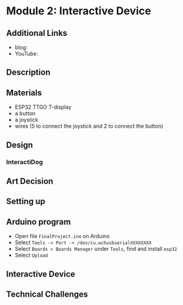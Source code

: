 # Module 2: Interactive Device
## Additional Links
- blog: 
- YouTube: 

## Description

## Materials
- ESP32 TTGO T-display 
- a button
- a joystick 
- wires (5 to connect the joystick and 2 to connect the button)


## Design 
### InteractiDog


## Art Decision



## Setting up


## Arduino program 
- Open file `FinalProject.ino` on Arduino
- Select `Tools -> Port -> /dev/cu.wchusbserialXXXXXXXX`
- Select `Boards > Boards Manager` under `Tools`, find and install `esp32`
- Select `Upload`


## Interactive Device


## Technical Challenges 

